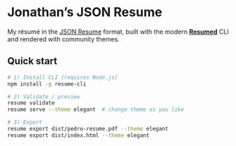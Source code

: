 # Jonathan’s JSON Resume

My résumé in the [JSON Resume](https://jsonresume.org/) format, built with the modern **[Resumed](https://github.com/rbardini/resumed)** CLI and rendered with community themes.

## Quick start

```bash
# 1) Install CLI (requires Node.js)
npm install -g resume-cli

# 2) Validate / preview
resume validate
resume serve --theme elegant  # change theme as you like

# 3) Export
resume export dist/pedro-resume.pdf --theme elegant
resume export dist/index.html --theme elegant
```
